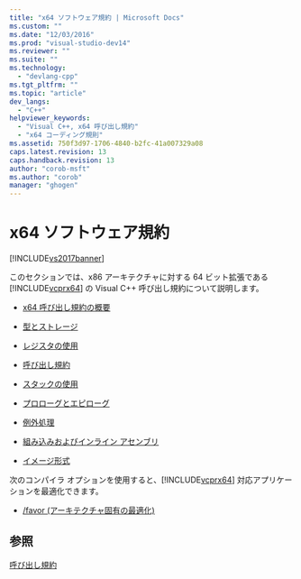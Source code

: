 ```yaml
---
title: "x64 ソフトウェア規約 | Microsoft Docs"
ms.custom: ""
ms.date: "12/03/2016"
ms.prod: "visual-studio-dev14"
ms.reviewer: ""
ms.suite: ""
ms.technology: 
  - "devlang-cpp"
ms.tgt_pltfrm: ""
ms.topic: "article"
dev_langs: 
  - "C++"
helpviewer_keywords: 
  - "Visual C++, x64 呼び出し規約"
  - "x64 コーディング規則"
ms.assetid: 750f3d97-1706-4840-b2fc-41a007329a08
caps.latest.revision: 13
caps.handback.revision: 13
author: "corob-msft"
ms.author: "corob"
manager: "ghogen"
---
```

# x64 ソフトウェア規約
[!INCLUDE[vs2017banner](../assembler/inline/includes/vs2017banner.md)]

このセクションでは、x86 アーキテクチャに対する 64 ビット拡張である [!INCLUDE[vcprx64](../Token/vcprx64_md.md)] の Visual C\+\+ 呼び出し規約について説明します。  
  
-   [x64 呼び出し規約の概要](../build/overview-of-x64-calling-conventions.md)  
  
-   [型とストレージ](../build/types-and-storage.md)  
  
-   [レジスタの使用](../build/register-usage.md)  
  
-   [呼び出し規約](../build/calling-convention.md)  
  
-   [スタックの使用](../build/stack-usage.md)  
  
-   [プロローグとエピローグ](../build/prolog-and-epilog.md)  
  
-   [例外処理](../cpp/exception-handling-in-visual-cpp.md)  
  
-   [組み込みおよびインライン アセンブリ](../build/intrinsics-and-inline-assembly.md)  
  
-   [イメージ形式](../build/image-format.md)  
  
 次のコンパイラ オプションを使用すると、[!INCLUDE[vcprx64](../Token/vcprx64_md.md)] 対応アプリケーションを最適化できます。  
  
-   [\/favor \(アーキテクチャ固有の最適化\)](../build/reference/favor-optimize-for-architecture-specifics.md)  
  
## 参照  
 [呼び出し規約](../Topic/Calling%20Conventions.md)